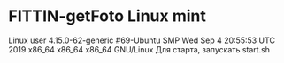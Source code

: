 # FITTIN-getFoto Linux mint
Linux user 4.15.0-62-generic #69-Ubuntu SMP Wed Sep 4 20:55:53 UTC 2019 x86_64 x86_64 x86_64 GNU/Linux
Для старта, запускать start.sh
